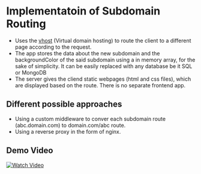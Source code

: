 # Implementatoin of Subdomain Routing

- Uses the [vhost](https://github.com/expressjs/vhost) (Virtual domain hosting) to route the client to a different page according to the request.
- The app stores the data about the new subdomain and the backgroundColor of the said subdomain using a in memory array, for the sake of simplicity. It can be easily replaced with any database be it SQL or MongoDB
- The server gives the cliend static webpages (html and css files), which are displayed based on the route. There is no separate frontend app.

## Different possible approaches

- Using a custom middleware to conver each subdomain route (abc.domain.com) to domain.com/abc route.
- Using a reverse proxy in the form of nginx.

## Demo Video

[![Watch Video](https://img.youtube.com/vi/1CXi2Nhov58/maxresdefault.jpg)](https://youtu.be/1CXi2Nhov58)
